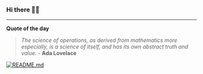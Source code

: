 ### Hi there 👋🏻


---

**Quote of the day**

> *The science of operations, as derived from mathematics more especially, is a science of itself, and has its own abstract truth and value.* - **Ada Lovelace** 

[![README.md](https://github.com/marcolovazzano/marcolovazzano/actions/workflows/readme.yml/badge.svg)](https://github.com/marcolovazzano/marcolovazzano/actions/workflows/readme.yml)

